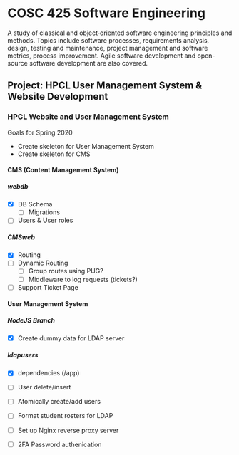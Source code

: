 # COSC 425 Software Engineering
A study of classical and object‑oriented software engineering principles and methods.  Topics include software processes, requirements analysis, design, testing and maintenance, project management and software metrics, process improvement. Agile software development and open-source software development are also covered.

## Project: HPCL User Management System & Website Development

### HPCL Website and User Management System

Goals for Spring 2020
- Create skeleton for User Management System
- Create skeleton for CMS

#### CMS (Content Management System)
##### webdb
- [x] DB Schema
  - [ ] Migrations 
- [ ] Users & User roles

##### CMSweb
- [x] Routing
- [ ] Dynamic Routing
  - [ ] Group routes using PUG?
  - [ ] Middleware to log requests (tickets?)
- [ ] Support Ticket Page

#### User Management System
##### NodeJS Branch
- [x] Create dummy data for LDAP server

##### ldapusers
- [x] dependencies (/app)
- [ ] User delete/insert
- [ ] Atomically create/add users
- [ ] Format student rosters for LDAP

- [ ] Set up Nginx reverse proxy server
- [ ] 2FA Password authenication

